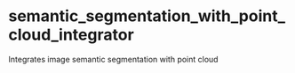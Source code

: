 # semantic_segmentation_with_point_cloud_integrator
Integrates image semantic segmentation with point cloud
